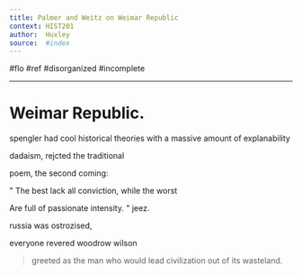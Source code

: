 ```yaml
---
title: Palmer and Weitz on Weimar Republic 
context: HIST201
author:  Huxley
source:  #index
---
```


#flo #ref #disorganized #incomplete

---


# Weimar Republic.



spengler had cool historical theories with a massive amount of explanability

dadaism, rejcted the traditional 

poem, the second coming: 

" 
The best lack all conviction, while the worst

Are full of passionate intensity.
"
jeez.


russia was ostrozised,


everyone revered woodrow wilson


> greeted as the man who would lead civilization out of its wasteland.





























